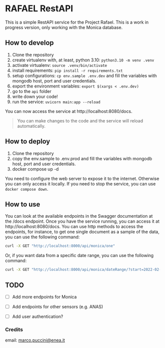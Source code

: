 # RAFAEL RestAPI 
This is a simple RestAPI service for the Project Rafael. This is a work in progress version, only working with the Monica database.


## How to develop
1. Clone the repository
2. create virtualenv with, at least, python 3.10: `python3.10 -m venv .venv`
3. activate virtualenv: `source .venv/bin/activate`
4. install requirements: `pip install -r requirements.txt`
5. setup configurations: `cp env.sample .env.dev` and fill the variables with mongodb host, port and user credentials.
6. export the environment variables: `export $(xargs < .env.dev)`
7. go to the `api` folder
8. write down your code!
9. run the service: `uvicorn main:app --reload`
   
You can now access the service at http://localhost:8080/docs. 
> You can make changes to the code and the service will reload automatically.


## How to deploy
1. Clone the repository
2. copy the env.sample to .env.prod and fill the variables with mongodb host, port and user credentials.
3. docker compose up -d

You need to configure the web server to expose it to the internet. Otherwise you can only access it locally.
If you need to stop the service, you can use `docker compose down`.


## How to use
You can look at the available endpoints in the Swagger documentation at the /docs endpoint. Once you have the service running, you can access it at http://localhost:8080/docs. You can use http methods to access the endpoints, for instance, to get one single document as a sample of the data, you can use the following command:

```bash
curl -X GET "http://localhost:8000/api/monica/one" 
```
Or, if you want data from a specific date range, you can use the following command:

```bash
curl -X GET "http://localhost:8000/api/monica/dateRange/?start=2022-02-23&end=2022-02-24" 
```


## TODO
- [ ] Add more endpoints for Monica
- [ ] Add endpoints for other sensors (e.g. ANAS)
- [ ] Add user authentication?



### Credits
email: [marco.puccini@enea.it](marco.puccini@enea.it)